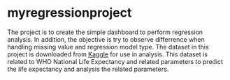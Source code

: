 # myregressionproject

The project is to create the simple dashboard to perform regression analysis.
In addition, the objective is try to observe differrence when handling missing value and regression model type.
The dataset in this project is downloaded from [Kaggle](https://www.kaggle.com/mmattson/who-national-life-expectancy) for use in analysis.
This dataset is related to WHO National Life Expectancy and related parameters to predict the life expectancy and analysis the related parameters.
